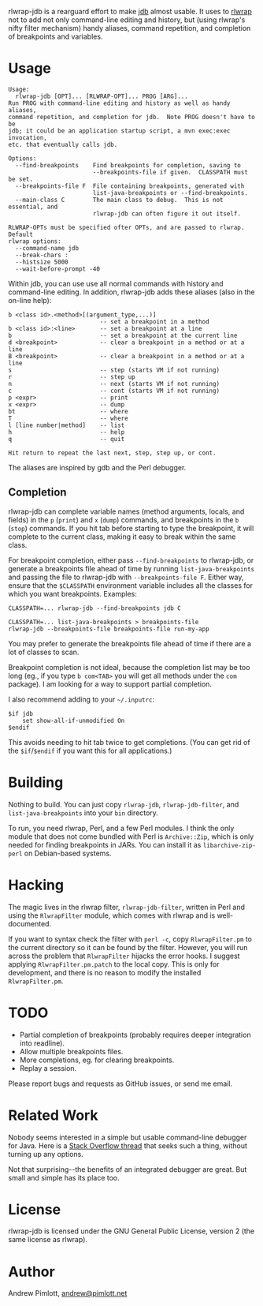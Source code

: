 rlwrap-jdb is a rearguard effort to make [jdb][jdb] almost usable.  It
uses to [rlwrap][rlwrap] not to add not only command-line editing and
history, but (using rlwrap's nifty filter mechanism) handy aliases, command
repetition, and completion of breakpoints and variables.

[jdb]: http://docs.oracle.com/javase/7/docs/technotes/tools/solaris/jdb.html
[rlwrap]: http://utopia.knoware.nl/~hlub/rlwrap/

Usage
=====

    Usage:
      rlwrap-jdb [OPT]... [RLWRAP-OPT]... PROG [ARG]...
    Run PROG with command-line editing and history as well as handy aliases,
    command repetition, and completion for jdb.  Note PROG doesn't have to be
    jdb; it could be an application startup script, a mvn exec:exec invocation,
    etc. that eventually calls jdb.

    Options:
      --find-breakpoints    Find breakpoints for completion, saving to
                            --breakpoints-file if given.  CLASSPATH must be set.
      --breakpoints-file F  File containing breakpoints, generated with
                            list-java-breakpoints or --find-breakpoints.
      --main-class C        The main class to debug.  This is not essential, and
                            rlwrap-jdb can often figure it out itself.

    RLWRAP-OPTs must be specified ofter OPTs, and are passed to rlwrap.  Default
    rlwrap options:
      --command-name jdb
      --break-chars :
      --histsize 5000
      --wait-before-prompt -40

Within jdb, you can use use all normal commands with history and
command-line editing.  In addition, rlwrap-jdb adds these aliases (also in
the on-line help):

    b <class id>.<method>[(argument_type,...)]
                              -- set a breakpoint in a method
    b <class id>:<line>       -- set a breakpoint at a line
    b                         -- set a breakpoint at the current line
    d <breakpoint>            -- clear a breakpoint in a method or at a line
    B <breakpoint>            -- clear a breakpoint in a method or at a line
    s                         -- step (starts VM if not running)
    r                         -- step up
    n                         -- next (starts VM if not running)
    c                         -- cont (starts VM if not running)
    p <expr>                  -- print
    x <expr>                  -- dump
    bt                        -- where
    T                         -- where
    l [line number|method]    -- list
    h                         -- help
    q                         -- quit

    Hit return to repeat the last next, step, step up, or cont.

The aliases are inspired by gdb and the Perl debugger.

Completion
----------

rlwrap-jdb can complete variable names (method arguments, locals, and
fields) in the `p` (`print`) and `x` (`dump`) commands, and breakpoints in
the `b` (`stop`) commands.  If you hit tab before starting to type the
breakpoint, it will complete to the current class, making it easy to break
within the same class.

For breakpoint completion, either pass `--find-breakpoints` to rlwrap-jdb,
or generate a breakpoints file ahead of time by running
`list-java-breakpoints` and passing the file to rlwrap-jdb with
`--breakpoints-file F`.  Either way, ensure that the `$CLASSPATH`
environment variable includes all the classes for which you want
breakpoints.  Examples:

    CLASSPATH=... rlwrap-jdb --find-breakpoints jdb C

    CLASSPATH=... list-java-breakpoints > breakpoints-file
    rlwrap-jdb --breakpoints-file breakpoints-file run-my-app

You may prefer to generate the breakpoints file ahead of time if there are a
lot of classes to scan.

Breakpoint completion is not ideal, because the completion list may be too
long (eg., if you type `b com<TAB>` you will get all methods under the `com`
package).  I am looking for a way to support partial completion.

I also recommend adding to your `~/.inputrc`:

    $if jdb
        set show-all-if-unmodified On
    $endif

This avoids needing to hit tab twice to get completions.  (You can get rid
of the `$if`/`$endif` if you want this for all applications.)

Building
========

Nothing to build.  You can just copy `rlwrap-jdb`, `rlwrap-jdb-filter`,
and `list-java-breakpoints` into your `bin` directory.

To run, you need rlwrap, Perl, and a few Perl modules.  I think the only
module that does not come bundled with Perl is `Archive::Zip`, which is only
needed for finding breakpoints in JARs.  You can install it as
`libarchive-zip-perl` on Debian-based systems.

Hacking
=======

The magic lives in the rlwrap filter, `rlwrap-jdb-filter`, written in Perl
and using the `RlwrapFilter` module, which comes with rlwrap and is
well-documented.

If you want to syntax check the filter with `perl -c`, copy
`RlwrapFilter.pm` to the current directory so it can be found by the filter.
However, you will run across the problem that `RlwrapFilter` hijacks the
error hooks.  I suggest applying `RlwrapFilter.pm.patch` to the local copy.
This is only for development, and there is no reason to modify the installed
`RlwrapFilter.pm`.

TODO
====

- Partial completion of breakpoints (probably requires deeper integration
  into readline).
- Allow multiple breakpoints files.
- More completions, eg. for clearing breakpoints.
- Replay a session.

Please report bugs and requests as GitHub issues, or send me email.

Related Work
============

Nobody seems interested in a simple but usable command-line debugger for
Java.  Here is a [Stack Overflow thread][stack] that seeks such a thing,
without turning up any options.

[stack]: http://stackoverflow.com/questions/370072/recomend-a-standalone-java-debugger

Not that surprising--the benefits of an integrated debugger are great.  But
small and simple has its place too.

License
=======

rlwrap-jdb is licensed under the GNU General Public License, version 2
(the same license as rlwrap).

Author
======

Andrew Pimlott, andrew@pimlott.net
